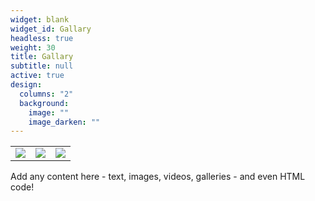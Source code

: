 ```yaml
---
widget: blank
widget_id: Gallary
headless: true
weight: 30
title: Gallary
subtitle: null
active: true
design:
  columns: "2"
  background:
    image: ""
    image_darken: ""
---
```

<table><tr>
    <td><img src="https://s4.ax1x.com/2021/12/19/TZJyYq.jpg"></td>
    <td><img src="https://s4.ax1x.com/2021/12/19/TZJgpV.jpg"></td>
    <td><img src="https://s4.ax1x.com/2021/12/19/TZJ6f0.jpg"></td>
</tr></table>

Add any content here - text, images, videos, galleries - and even HTML code!